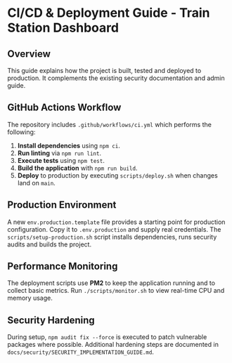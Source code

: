# CI/CD & Deployment Guide - Train Station Dashboard

## Overview
This guide explains how the project is built, tested and deployed to production.
It complements the existing security documentation and admin guide.

## GitHub Actions Workflow
The repository includes `.github/workflows/ci.yml` which performs the following:

1. **Install dependencies** using `npm ci`.
2. **Run linting** via `npm run lint`.
3. **Execute tests** using `npm test`.
4. **Build the application** with `npm run build`.
5. **Deploy** to production by executing `scripts/deploy.sh` when changes land on `main`.

## Production Environment
A new `env.production.template` file provides a starting point for production
configuration. Copy it to `.env.production` and supply real credentials. The
`scripts/setup-production.sh` script installs dependencies, runs security audits
and builds the project.

## Performance Monitoring
The deployment scripts use **PM2** to keep the application running and to collect
basic metrics. Run `./scripts/monitor.sh` to view real-time CPU and memory usage.

## Security Hardening
During setup, `npm audit fix --force` is executed to patch vulnerable packages
where possible. Additional hardening steps are documented in
`docs/security/SECURITY_IMPLEMENTATION_GUIDE.md`.
